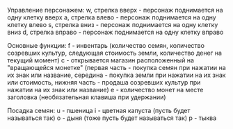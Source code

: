Управление персонажем:
w, стрелка вверх - персонаж поднимается на одну клетку вверх
a, стрелка влево - персонаж поднимается на одну клетку влево
s, стрелка вниз - персонаж поднимается на одну клетку вниз 
d, стрелка вправо - персонаж поднимается на одну клетку вправо

Основные функции:
f - инвентарь (количество семян, количество созревших культур, следующая стоимость земли, количество денег на текущий момент)
с - открывается магазин расположенный на "вращающейся монетке" (первая часть - покупка семян при нажатии на их знак или название, 
                                                                середина - покупка земли при нажатии на их знак или стоимость,
                                                                нижняя часть - продаша созревших культур при нажатии на их знак или название)
e - количество монет на месте заголовка (необязательная клавиша при удержании)

Посадка семян:
u - пшеница
i - цветная капуста (пусть будет называться так)
o - дыня (тоже пусть будет называться так)
p - тыква
